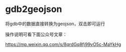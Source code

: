 # gdb2geojson
将gdb中的数据直接转换为geojson，双击即可运行

操作说明可看下面公众号文章：

https://mp.weixin.qq.com/s/8qrdGq8fj99vO5c-MaYkHg
